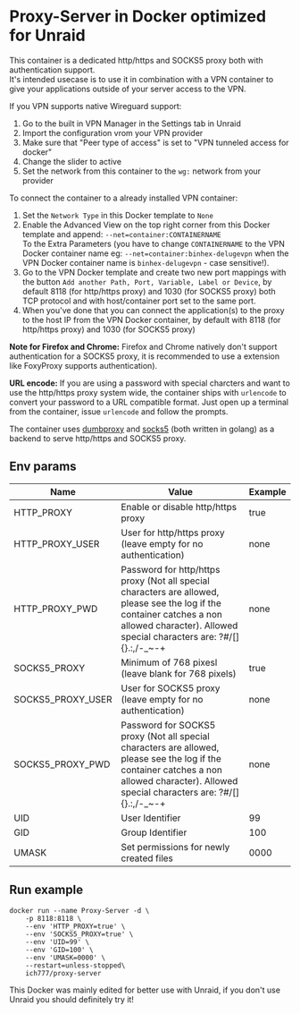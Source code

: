 # Proxy-Server in Docker optimized for Unraid
This container is a dedicated http/https and SOCKS5 proxy both with authentication support.  
It's intended usecase is to use it in combination with a VPN container to give your applications outside of your server access to the VPN.

If you VPN supports native Wireguard support:
1. Go to the built in VPN Manager in the Settings tab in Unraid
2. Import the configuration vrom your VPN provider
3. Make sure that "Peer type of access" is set to "VPN tunneled access for docker"
4. Change the slider to active
5. Set the network from this container to the `wg:` network from your provider

To connect the container to a already installed VPN container:
1. Set the `Network Type` in this Docker template to `None`
2. Enable the Advanced View on the top right corner from this Docker template and append:
`--net=container:CONTAINERNAME`  
To the Extra Parameters (you have to change `CONTAINERNAME` to the VPN Docker container name eg: `--net=container:binhex-delugevpn` when the VPN Docker container name is `binhex-delugevpn` - case sensitive!).
3. Go to the VPN Docker template and create two new port mappings with the button `Add another Path, Port, Variable, Label or Device`, by default 8118 (for http/https proxy) and 1030 (for SOCKS5 proxy) both TCP protocol and with host/container port set to the same port.
4. When you've done that you can connect the application(s) to the proxy to the host IP from the VPN Docker container, by default with 8118 (for http/https proxy) and 1030 (for SOCKS5 proxy)

**Note for Firefox and Chrome:** Firefox and Chrome natively don't support authentication for a SOCKS5 proxy, it is recommended to use a extension like FoxyProxy supports authentication).

**URL encode:** If you are using a password with special charcters and want to use the http/https proxy system wide, the container ships with `urlencode` to convert your password to a URL compatible format. Just open up a terminal from the container, issue `urlencode` and follow the prompts.

The container uses [dumbproxy](https://github.com/SenseUnit/dumbproxy) and [socks5](https://github.com/jqqjj/socks5) (both written in golang) as a backend to serve http/https and SOCKS5 proxy.

## Env params
| Name | Value | Example |
| --- | --- | --- |
| HTTP_PROXY | Enable or disable http/https proxy | true |
| HTTP_PROXY_USER | User for http/https proxy (leave empty for no authentication) | none |
| HTTP_PROXY_PWD | Password for http/https proxy (Not all special characters are allowed, please see the log if the container catches a non allowed character). Allowed special characters are: ?#/[]{}.:,/-_~-+ | none |
| SOCKS5_PROXY | Minimum of 768 pixesl (leave blank for 768 pixels) | true |
| SOCKS5_PROXY_USER | User for SOCKS5 proxy (leave empty for no authentication) | none |
| SOCKS5_PROXY_PWD | Password for SOCKS5 proxy (Not all special characters are allowed, please see the log if the container catches a non allowed character). Allowed special characters are: ?#/[]{}.:,/-_~-+ | none |
| UID | User Identifier | 99 |
| GID | Group Identifier | 100 |
| UMASK | Set permissions for newly created files | 0000 |

## Run example
```
docker run --name Proxy-Server -d \
	-p 8118:8118 \
	--env 'HTTP_PROXY=true' \
	--env 'SOCKS5_PROXY=true' \
	--env 'UID=99' \
	--env 'GID=100' \
	--env 'UMASK=0000' \
	--restart=unless-stopped\
	ich777/proxy-server
```

This Docker was mainly edited for better use with Unraid, if you don't use Unraid you should definitely try it!
